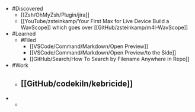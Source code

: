- #Discovered
	- [[Zsh/OhMyZsh/Plugin/jira]]
	- [[YouTube/zsteinkamp/Your First Max for Live Device Build a WavScope]] which goes over [[GitHub/zsteinkamp/m4l-WavScope]]
- #Learned
	- #Filed
		- [[VSCode/Command/Markdown/Open Preview]]
		- [[VSCode/Command/Markdown/Open Preview/to the Side]]
		- [[GitHub/Search/How To Search by Filename Anywhere in Repo]]
- #Work
	- [[GitHub/codekiln/kebricide]]
		-
-
	-